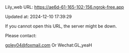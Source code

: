 Lily_web URL: https://ae6d-61-165-102-156.ngrok-free.app

Updated at: 2024-12-10 17:39:29

If you cannot open this URL, the server might be down.

Please contact: 

goley04@foxmail.com Or Wechat:GL_yeaH